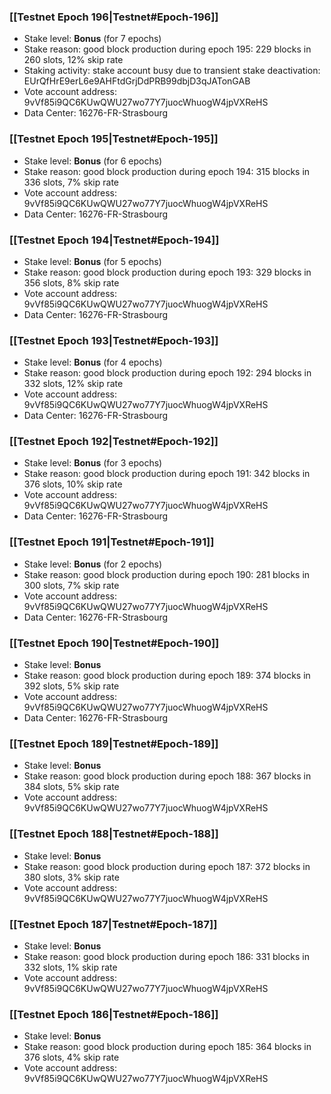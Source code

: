 ### [[Testnet Epoch 196|Testnet#Epoch-196]]
* Stake level: **Bonus** (for 7 epochs)
* Stake reason: good block production during epoch 195: 229 blocks in 260 slots, 12% skip rate
* Staking activity: stake account busy due to transient stake deactivation: EUrQfHrE9erL6e9AHFtdGrjDdPRB99dbjD3qJATonGAB
* Vote account address: 9vVf85i9QC6KUwQWU27wo77Y7juocWhuogW4jpVXReHS
* Data Center: 16276-FR-Strasbourg
### [[Testnet Epoch 195|Testnet#Epoch-195]]
* Stake level: **Bonus** (for 6 epochs)
* Stake reason: good block production during epoch 194: 315 blocks in 336 slots, 7% skip rate
* Vote account address: 9vVf85i9QC6KUwQWU27wo77Y7juocWhuogW4jpVXReHS
* Data Center: 16276-FR-Strasbourg
### [[Testnet Epoch 194|Testnet#Epoch-194]]
* Stake level: **Bonus** (for 5 epochs)
* Stake reason: good block production during epoch 193: 329 blocks in 356 slots, 8% skip rate
* Vote account address: 9vVf85i9QC6KUwQWU27wo77Y7juocWhuogW4jpVXReHS
* Data Center: 16276-FR-Strasbourg
### [[Testnet Epoch 193|Testnet#Epoch-193]]
* Stake level: **Bonus** (for 4 epochs)
* Stake reason: good block production during epoch 192: 294 blocks in 332 slots, 12% skip rate
* Vote account address: 9vVf85i9QC6KUwQWU27wo77Y7juocWhuogW4jpVXReHS
* Data Center: 16276-FR-Strasbourg
### [[Testnet Epoch 192|Testnet#Epoch-192]]
* Stake level: **Bonus** (for 3 epochs)
* Stake reason: good block production during epoch 191: 342 blocks in 376 slots, 10% skip rate
* Vote account address: 9vVf85i9QC6KUwQWU27wo77Y7juocWhuogW4jpVXReHS
* Data Center: 16276-FR-Strasbourg
### [[Testnet Epoch 191|Testnet#Epoch-191]]
* Stake level: **Bonus** (for 2 epochs)
* Stake reason: good block production during epoch 190: 281 blocks in 300 slots, 7% skip rate
* Vote account address: 9vVf85i9QC6KUwQWU27wo77Y7juocWhuogW4jpVXReHS
* Data Center: 16276-FR-Strasbourg
### [[Testnet Epoch 190|Testnet#Epoch-190]]
* Stake level: **Bonus**
* Stake reason: good block production during epoch 189: 374 blocks in 392 slots, 5% skip rate
* Vote account address: 9vVf85i9QC6KUwQWU27wo77Y7juocWhuogW4jpVXReHS
* Data Center: 16276-FR-Strasbourg
### [[Testnet Epoch 189|Testnet#Epoch-189]]
* Stake level: **Bonus**
* Stake reason: good block production during epoch 188: 367 blocks in 384 slots, 5% skip rate
* Vote account address: 9vVf85i9QC6KUwQWU27wo77Y7juocWhuogW4jpVXReHS
### [[Testnet Epoch 188|Testnet#Epoch-188]]
* Stake level: **Bonus**
* Stake reason: good block production during epoch 187: 372 blocks in 380 slots, 3% skip rate
* Vote account address: 9vVf85i9QC6KUwQWU27wo77Y7juocWhuogW4jpVXReHS
### [[Testnet Epoch 187|Testnet#Epoch-187]]
* Stake level: **Bonus**
* Stake reason: good block production during epoch 186: 331 blocks in 332 slots, 1% skip rate
* Vote account address: 9vVf85i9QC6KUwQWU27wo77Y7juocWhuogW4jpVXReHS
### [[Testnet Epoch 186|Testnet#Epoch-186]]
* Stake level: **Bonus**
* Stake reason: good block production during epoch 185: 364 blocks in 376 slots, 4% skip rate
* Vote account address: 9vVf85i9QC6KUwQWU27wo77Y7juocWhuogW4jpVXReHS